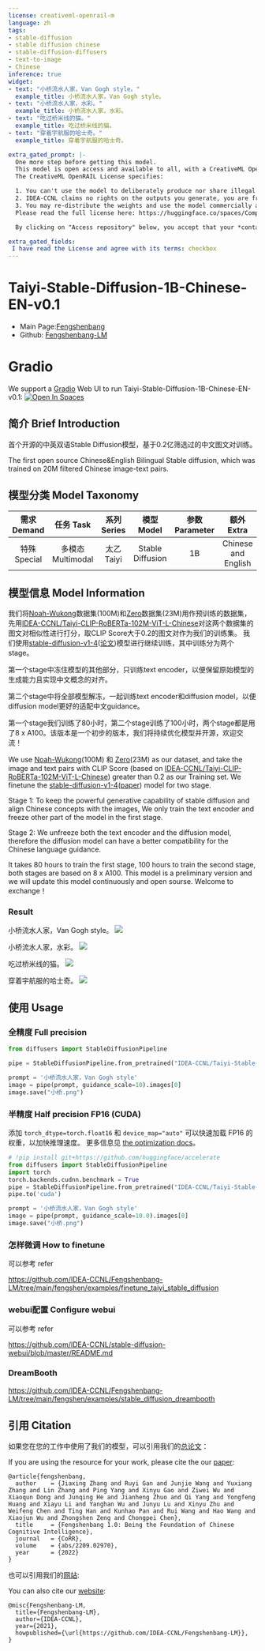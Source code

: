 ```yaml
---
license: creativeml-openrail-m
language: zh
tags:
- stable-diffusion
- stable diffusion chinese
- stable-diffusion-diffusers
- text-to-image
- Chinese
inference: true
widget:
- text: "小桥流水人家，Van Gogh style。"
  example_title: 小桥流水人家，Van Gogh style。
- text: "小桥流水人家，水彩。"
  example_title: 小桥流水人家，水彩。
- text: "吃过桥米线的猫。"
  example_title: 吃过桥米线的猫。
- text: "穿着宇航服的哈士奇。"
  example_title: 穿着宇航服的哈士奇。

extra_gated_prompt: |-
  One more step before getting this model.
  This model is open access and available to all, with a CreativeML OpenRAIL-M license further specifying rights and usage.
  The CreativeML OpenRAIL License specifies: 

  1. You can't use the model to deliberately produce nor share illegal or harmful outputs or content 
  2. IDEA-CCNL claims no rights on the outputs you generate, you are free to use them and are accountable for their use which must not go against the provisions set in the license
  3. You may re-distribute the weights and use the model commercially and/or as a service. If you do, please be aware you have to include the same use restrictions as the ones in the license and share a copy of the CreativeML OpenRAIL-M to all your users (please read the license entirely and carefully)
  Please read the full license here: https://huggingface.co/spaces/CompVis/stable-diffusion-license

  By clicking on "Access repository" below, you accept that your *contact information* (email address and username) can be shared with the model authors as well.

extra_gated_fields:
 I have read the License and agree with its terms: checkbox
---
```


# Taiyi-Stable-Diffusion-1B-Chinese-EN-v0.1

- Main Page:[Fengshenbang](https://fengshenbang-lm.com/)
- Github: [Fengshenbang-LM](https://github.com/IDEA-CCNL/Fengshenbang-LM)

# Gradio

We support a [Gradio](https://github.com/gradio-app/gradio) Web UI to run Taiyi-Stable-Diffusion-1B-Chinese-EN-v0.1:
[![Open In Spaces](https://camo.githubusercontent.com/00380c35e60d6b04be65d3d94a58332be5cc93779f630bcdfc18ab9a3a7d3388/68747470733a2f2f696d672e736869656c64732e696f2f62616467652f25463025394625413425393725323048756767696e67253230466163652d5370616365732d626c7565)](https://huggingface.co/spaces/IDEA-CCNL/Taiyi-Stable-Diffusion-Chinese)

## 简介 Brief Introduction

首个开源的中英双语Stable Diffusion模型，基于0.2亿筛选过的中文图文对训练。

The first open source Chinese&English Bilingual Stable diffusion, which was trained on 20M filtered Chinese image-text pairs.

## 模型分类 Model Taxonomy

|  需求 Demand  | 任务 Task       | 系列 Series      | 模型 Model    | 参数 Parameter | 额外 Extra |
|  :----:  | :----:  | :----:  | :----:  | :----:  | :----:  |
| 特殊 Special | 多模态 Multimodal | 太乙 Taiyi | Stable Diffusion |    1B    |     Chinese and English     |

## 模型信息 Model Information

我们将[Noah-Wukong](https://wukong-dataset.github.io/wukong-dataset/)数据集(100M)和[Zero](https://zero.so.com/)数据集(23M)用作预训练的数据集，先用[IDEA-CCNL/Taiyi-CLIP-RoBERTa-102M-ViT-L-Chinese](https://huggingface.co/IDEA-CCNL/Taiyi-CLIP-RoBERTa-102M-ViT-L-Chinese)对这两个数据集的图文对相似性进行打分，取CLIP Score大于0.2的图文对作为我们的训练集。 我们使用[stable-diffusion-v1-4](https://huggingface.co/CompVis/stable-diffusion-v1-4)([论文](https://arxiv.org/abs/2112.10752))模型进行继续训练，其中训练分为两个stage。

第一个stage中冻住模型的其他部分，只训练text encoder，以便保留原始模型的生成能力且实现中文概念的对齐。

第二个stage中将全部模型解冻，一起训练text encoder和diffusion model，以便diffusion model更好的适配中文guidance。

第一个stage我们训练了80小时，第二个stage训练了100小时，两个stage都是用了8 x A100。该版本是一个初步的版本，我们将持续优化模型并开源，欢迎交流！

We use [Noah-Wukong](https://wukong-dataset.github.io/wukong-dataset/)(100M) 和 [Zero](https://zero.so.com/)(23M) as our dataset, and take the image and text pairs with CLIP Score (based on [IDEA-CCNL/Taiyi-CLIP-RoBERTa-102M-ViT-L-Chinese](https://huggingface.co/IDEA-CCNL/Taiyi-CLIP-RoBERTa-102M-ViT-L-Chinese)) greater than 0.2 as our Training set. We finetune the [stable-diffusion-v1-4](https://huggingface.co/CompVis/stable-diffusion-v1-4)([paper](https://arxiv.org/abs/2112.10752)) model for two stage. 

Stage 1: To keep the powerful generative capability of stable diffusion and align Chinese concepts with the images, We only train the text encoder and freeze other part of the model in the first stage. 

Stage 2: We unfreeze both the text encoder and the diffusion model, therefore the diffusion model can have a better compatibility for the Chinese language guidance. 

It takes 80 hours to train the first stage, 100 hours to train the second stage, both stages are based on 8 x A100. This model is a preliminary version and we will update this model continuously and open sourse. Welcome to exchange！

### Result

小桥流水人家，Van Gogh style。
![](result_examples/xiaoqiao_vangogh.png)

小桥流水人家，水彩。
![](result_examples/xiaoqiao_oil_painting.png)

吃过桥米线的猫。
![](result_examples/cat_eating_guoqiao_noodle.png)

穿着宇航服的哈士奇。
![](result_examples/huskiy_wearing_space_suit.png)
## 使用 Usage

### 全精度 Full precision

```py
from diffusers import StableDiffusionPipeline

pipe = StableDiffusionPipeline.from_pretrained("IDEA-CCNL/Taiyi-Stable-Diffusion-1B-Chinese-EN-v0.1").to("cuda")

prompt = '小桥流水人家，Van Gogh style'
image = pipe(prompt, guidance_scale=10).images[0]  
image.save("小桥.png")
```

### 半精度 Half precision FP16 (CUDA)

添加 `torch_dtype=torch.float16` 和 `device_map="auto"` 可以快速加载 FP16 的权重，以加快推理速度。
更多信息见 [the optimization docs](https://huggingface.co/docs/diffusers/main/en/optimization/fp16#half-precision-weights)。

```py
# !pip install git+https://github.com/huggingface/accelerate
from diffusers import StableDiffusionPipeline
import torch
torch.backends.cudnn.benchmark = True
pipe = StableDiffusionPipeline.from_pretrained("IDEA-CCNL/Taiyi-Stable-Diffusion-1B-Chinese-EN-v0.1", torch_dtype=torch.float16)
pipe.to('cuda')

prompt = '小桥流水人家，Van Gogh style'
image = pipe(prompt, guidance_scale=10.0).images[0]  
image.save("小桥.png")
```


### 怎样微调 How to finetune

可以参考 refer

https://github.com/IDEA-CCNL/Fengshenbang-LM/tree/main/fengshen/examples/finetune_taiyi_stable_diffusion

### webui配置 Configure webui

可以参考 refer

https://github.com/IDEA-CCNL/stable-diffusion-webui/blob/master/README.md

### DreamBooth

https://github.com/IDEA-CCNL/Fengshenbang-LM/tree/main/fengshen/examples/stable_diffusion_dreambooth
## 引用 Citation

如果您在您的工作中使用了我们的模型，可以引用我们的[总论文](https://arxiv.org/abs/2209.02970)：

If you are using the resource for your work, please cite the our [paper](https://arxiv.org/abs/2209.02970):

```text
@article{fengshenbang,
  author    = {Jiaxing Zhang and Ruyi Gan and Junjie Wang and Yuxiang Zhang and Lin Zhang and Ping Yang and Xinyu Gao and Ziwei Wu and Xiaoqun Dong and Junqing He and Jianheng Zhuo and Qi Yang and Yongfeng Huang and Xiayu Li and Yanghan Wu and Junyu Lu and Xinyu Zhu and Weifeng Chen and Ting Han and Kunhao Pan and Rui Wang and Hao Wang and Xiaojun Wu and Zhongshen Zeng and Chongpei Chen},
  title     = {Fengshenbang 1.0: Being the Foundation of Chinese Cognitive Intelligence},
  journal   = {CoRR},
  volume    = {abs/2209.02970},
  year      = {2022}
}
```

也可以引用我们的[网站](https://github.com/IDEA-CCNL/Fengshenbang-LM/):

You can also cite our [website](https://github.com/IDEA-CCNL/Fengshenbang-LM/):

```text
@misc{Fengshenbang-LM,
  title={Fengshenbang-LM},
  author={IDEA-CCNL},
  year={2021},
  howpublished={\url{https://github.com/IDEA-CCNL/Fengshenbang-LM}},
}
```
